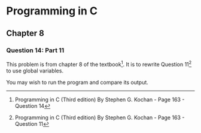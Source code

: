 # Programming in C
## Chapter 8
### Question 14: Part 11

This problem is from chapter 8 of the textbook[^1]. It is to rewrite Question 11[^2] to use global variables.


You may wish to run the program and compare its output.


[^1]: Programming in C (Third edition) By Stephen G. Kochan - Page 163 - Question 14
[^2]: Programming in C (Third edition) By Stephen G. Kochan - Page 163 - Question 11